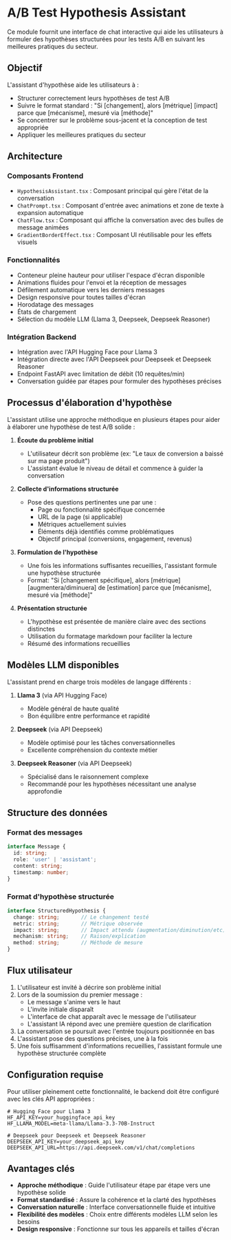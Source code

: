 # A/B Test Hypothesis Assistant

Ce module fournit une interface de chat interactive qui aide les utilisateurs à formuler des hypothèses structurées pour les tests A/B en suivant les meilleures pratiques du secteur.

## Objectif

L'assistant d'hypothèse aide les utilisateurs à :
- Structurer correctement leurs hypothèses de test A/B
- Suivre le format standard : "Si [changement], alors [métrique] [impact] parce que [mécanisme], mesuré via [méthode]"
- Se concentrer sur le problème sous-jacent et la conception de test appropriée
- Appliquer les meilleures pratiques du secteur

## Architecture

### Composants Frontend
- `HypothesisAssistant.tsx` : Composant principal qui gère l'état de la conversation
- `ChatPrompt.tsx` : Composant d'entrée avec animations et zone de texte à expansion automatique
- `ChatFlow.tsx` : Composant qui affiche la conversation avec des bulles de message animées
- `GradientBorderEffect.tsx` : Composant UI réutilisable pour les effets visuels

### Fonctionnalités
- Conteneur pleine hauteur pour utiliser l'espace d'écran disponible
- Animations fluides pour l'envoi et la réception de messages
- Défilement automatique vers les derniers messages
- Design responsive pour toutes tailles d'écran
- Horodatage des messages
- États de chargement
- Sélection du modèle LLM (Llama 3, Deepseek, Deepseek Reasoner)

### Intégration Backend
- Intégration avec l'API Hugging Face pour Llama 3
- Intégration directe avec l'API Deepseek pour Deepseek et Deepseek Reasoner
- Endpoint FastAPI avec limitation de débit (10 requêtes/min)
- Conversation guidée par étapes pour formuler des hypothèses précises

## Processus d'élaboration d'hypothèse

L'assistant utilise une approche méthodique en plusieurs étapes pour aider à élaborer une hypothèse de test A/B solide :

1. **Écoute du problème initial**
   - L'utilisateur décrit son problème (ex: "Le taux de conversion a baissé sur ma page produit")
   - L'assistant évalue le niveau de détail et commence à guider la conversation

2. **Collecte d'informations structurée**
   - Pose des questions pertinentes une par une :
     - Page ou fonctionnalité spécifique concernée
     - URL de la page (si applicable)
     - Métriques actuellement suivies
     - Éléments déjà identifiés comme problématiques
     - Objectif principal (conversions, engagement, revenus)

3. **Formulation de l'hypothèse**
   - Une fois les informations suffisantes recueillies, l'assistant formule une hypothèse structurée
   - Format: "Si [changement spécifique], alors [métrique] [augmentera/diminuera] de [estimation] parce que [mécanisme], mesuré via [méthode]"

4. **Présentation structurée**
   - L'hypothèse est présentée de manière claire avec des sections distinctes
   - Utilisation du formatage markdown pour faciliter la lecture
   - Résumé des informations recueillies

## Modèles LLM disponibles

L'assistant prend en charge trois modèles de langage différents :

1. **Llama 3** (via API Hugging Face)
   - Modèle général de haute qualité
   - Bon équilibre entre performance et rapidité

2. **Deepseek** (via API Deepseek)
   - Modèle optimisé pour les tâches conversationnelles
   - Excellente compréhension du contexte métier

3. **Deepseek Reasoner** (via API Deepseek)
   - Spécialisé dans le raisonnement complexe
   - Recommandé pour les hypothèses nécessitant une analyse approfondie

## Structure des données

### Format des messages
```typescript
interface Message {
  id: string;
  role: 'user' | 'assistant';
  content: string;
  timestamp: number;
}
```

### Format d'hypothèse structurée
```typescript
interface StructuredHypothesis {
  change: string;       // Le changement testé
  metric: string;       // Métrique observée
  impact: string;       // Impact attendu (augmentation/diminution/etc)
  mechanism: string;    // Raison/explication
  method: string;       // Méthode de mesure
}
```

## Flux utilisateur

1. L'utilisateur est invité à décrire son problème initial
2. Lors de la soumission du premier message :
   - Le message s'anime vers le haut
   - L'invite initiale disparaît
   - L'interface de chat apparaît avec le message de l'utilisateur
   - L'assistant IA répond avec une première question de clarification
3. La conversation se poursuit avec l'entrée toujours positionnée en bas
4. L'assistant pose des questions précises, une à la fois
5. Une fois suffisamment d'informations recueillies, l'assistant formule une hypothèse structurée complète

## Configuration requise

Pour utiliser pleinement cette fonctionnalité, le backend doit être configuré avec les clés API appropriées :

```
# Hugging Face pour Llama 3
HF_API_KEY=your_huggingface_api_key
HF_LLAMA_MODEL=meta-llama/Llama-3.3-70B-Instruct

# Deepseek pour Deepseek et Deepseek Reasoner
DEEPSEEK_API_KEY=your_deepseek_api_key
DEEPSEEK_API_URL=https://api.deepseek.com/v1/chat/completions
```

## Avantages clés

- **Approche méthodique** : Guide l'utilisateur étape par étape vers une hypothèse solide
- **Format standardisé** : Assure la cohérence et la clarté des hypothèses
- **Conversation naturelle** : Interface conversationnelle fluide et intuitive
- **Flexibilité des modèles** : Choix entre différents modèles LLM selon les besoins
- **Design responsive** : Fonctionne sur tous les appareils et tailles d'écran 